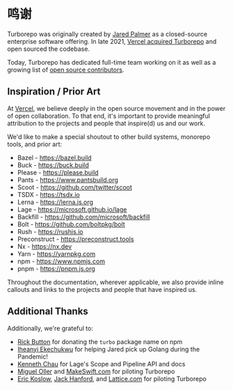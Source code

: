 # 鸣谢

Turborepo was originally created by [Jared Palmer](https://twitter.com/jaredpalmer) as a closed-source enterprise software offering. In late 2021, [Vercel acquired Turborepo](https://vercel.com/blog/vercel-acquires-turborepo) and open sourced the codebase.

Today, Turborepo has dedicated full-time team working on it as well as a growing list of [open source contributors](https://github.com/vercel/turbo/graphs/contributors).

## Inspiration / Prior Art

At [Vercel](https://vercel.com), we believe deeply in the open source movement and in the power of open collaboration. To that end, it's important to provide meaningful attribution to the projects and people that inspire(d) us and our work.

We'd like to make a special shoutout to other build systems, monorepo tools, and prior art:

- Bazel - https://bazel.build
- Buck - https://buck.build
- Please - https://please.build
- Pants - https://www.pantsbuild.org
- Scoot - https://github.com/twitter/scoot
- TSDX - https://tsdx.io
- Lerna - https://lerna.js.org
- Lage - https://microsoft.github.io/lage
- Backfill - https://github.com/microsoft/backfill
- Bolt - https://github.com/boltpkg/bolt
- Rush - https://rushjs.io
- Preconstruct - https://preconstruct.tools
- Nx - https://nx.dev
- Yarn - https://yarnpkg.com
- npm - https://www.npmjs.com
- pnpm - https://pnpm.js.org

Throughout the documentation, wherever applicable, we also provide inline callouts and links to the projects and people that have inspired us.

## Additional Thanks

Additionally, we're grateful to:

- [Rick Button](https://twitter.com/rickbutton) for donating the `turbo` package name on npm
- [Iheanyi Ekechukwu](https://twitter.com/kwuchu) for helping Jared pick up Golang during the Pandemic!
- [Kenneth Chau](https://twitter.com/kenneth_chau) for Lage's Scope and Pipeline API and docs
- [Miguel Oller](https://mobile.twitter.com/ollermi) and [MakeSwift.com](https://makeswift.com) for piloting Turborepo
- [Eric Koslow](https://twitter.com/ekosz1), [Jack Hanford](https://twitter.com/jackhanford), and [Lattice.com](https://lattice.com) for piloting Turborepo